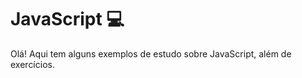 # JavaScript :computer:

Olá! Aqui tem alguns exemplos de estudo sobre JavaScript, além de exercícios.
